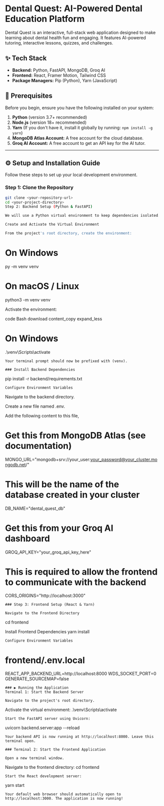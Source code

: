 # Dental Quest: AI-Powered Dental Education Platform

Dental Quest is an interactive, full-stack web application designed to make learning about dental health fun and engaging. It features AI-powered tutoring, interactive lessons, quizzes, and challenges.

## ✨ Tech Stack

-   **Backend:** Python, FastAPI, MongoDB, Groq AI
-   **Frontend:** React, Framer Motion, Tailwind CSS
-   **Package Managers:** Pip (Python), Yarn (JavaScript)

## 🚀 Prerequisites

Before you begin, ensure you have the following installed on your system:

1.  **Python** (version 3.7+ recommended)
2.  **Node.js** (version 18+ recommended)
3.  **Yarn** (If you don't have it, install it globally by running: `npm install -g yarn`)
4.  **MongoDB Atlas Account:** A free account for the cloud database.
5.  **Groq AI Account:** A free account to get an API key for the AI tutor.

---

## ⚙️ Setup and Installation Guide

Follow these steps to set up your local development environment.

### Step 1: Clone the Repository

```bash
git clone <your-repository-url>
cd <your-project-directory>
Step 2: Backend Setup (Python & FastAPI)

We will use a Python virtual environment to keep dependencies isolated.

Create and Activate the Virtual Environment

From the project's root directory, create the environment:

```
# On Windows
py -m venv venv

# On macOS / Linux
python3 -m venv venv

Activate the environment:

code
Bash
download
content_copy
expand_less
# On Windows
.\venv\Scripts\activate
```
Your terminal prompt should now be prefixed with (venv).

### Install Backend Dependencies
```
pip install -r backend/requirements.txt
```
Configure Environment Variables
```
Navigate to the backend directory.

Create a new file named .env.

Add the following content to this file, 

# Get this from MongoDB Atlas (see documentation)
MONGO_URL="mongodb+srv://your_user:your_password@your_cluster.mongodb.net/"

# This will be the name of the database created in your cluster
DB_NAME="dental_quest_db"

# Get this from your Groq AI dashboard
GROQ_API_KEY="your_groq_api_key_here"

# This is required to allow the frontend to communicate with the backend
CORS_ORIGINS="http://localhost:3000"
```
### Step 3: Frontend Setup (React & Yarn)

Navigate to the Frontend Directory
```
cd frontend

Install Frontend Dependencies
yarn install
```
Configure Environment Variables
```
# frontend/.env.local

REACT_APP_BACKEND_URL=http://localhost:8000
WDS_SOCKET_PORT=0
GENERATE_SOURCEMAP=false
```
### ▶️ Running the Application
Terminal 1: Start the Backend Server

Navigate to the project's root directory.
```
Activate the virtual environment: 
.\venv\Scripts\activate
```
Start the FastAPI server using Uvicorn:
```
uvicorn backend.server:app --reload
```
Your backend API is now running at http://localhost:8000. Leave this terminal open.

### Terminal 2: Start the Frontend Application

Open a new terminal window.
```
Navigate to the frontend directory: 
cd frontend
```
Start the React development server:
```
yarn start
```
Your default web browser should automatically open to http://localhost:3000. The application is now running!
